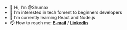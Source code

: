 - 👋 Hi, I’m @Shumax
- 👀 I’m interested in tech foment to beginners developers
- 🌱 I’m currently learning React and Node.js
- 📫 How to reach me: **[E-mail](mailto:maxcastro.mv@gmail.com)** / **[LinkedIn](https://bit.ly/32XZV4h)**

<!---
- 💞️ I’m looking to collaborate on ...
Shumax/Shumax is a ✨ special ✨ repository because its `README.md` (this file) appears on your GitHub profile.
You can click the Preview link to take a look at your changes.
--->
